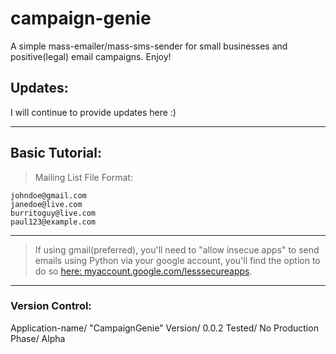 # campaign-genie
A simple mass-emailer/mass-sms-sender for small businesses and positive(legal) email campaigns. Enjoy!

## Updates:
I will continue to provide updates here :)

-------------------------
## Basic Tutorial:
> Mailing List File Format:
```
johndoe@gmail.com
janedoe@live.com
burritoguy@live.com
paul123@example.com
```
-------------------------

> If using gmail(preferred), you'll need to "allow insecue apps" to send emails using Python via your google account,
you'll find the option to do so [here: myaccount.google.com/lesssecureapps](https://myaccount.google.com/lesssecureapps).

-------------------------

### Version Control:
Application-name/ "CampaignGenie"
Version/ 0.0.2
Tested/ No
Production Phase/ Alpha

